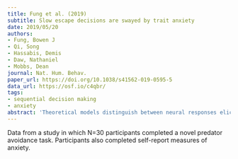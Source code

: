 ```yaml
---
title: Fung et al. (2019)
subtitle: Slow escape decisions are swayed by trait anxiety
date: 2019/05/20
authors:
- Fung, Bowen J
- Qi, Song
- Hassabis, Demis
- Daw, Nathaniel
- Mobbs, Dean
journal: Nat. Hum. Behav.
paper_url: https://doi.org/10.1038/s41562-019-0595-5
data_url: https://osf.io/c4qbr/
tags:
- sequential decision making
- anxiety
abstract: 'Theoretical models distinguish between neural responses elicited by distal threats and those evoked by more immediate threats1-3. Specifically, slower cognitive fear responses towards distal threats involve a network of brain regions including the ventral hippocampus (vHPC) and medial prefrontal cortex (mPFC), while immediate reactive fear responses rely on regions such as the periaqueductal grey4,5. However, it is unclear how anxiety and its neural substrates relate to these distinct defensive survival circuits. We tested whether individual differences in trait anxiety would impact escape behaviour and neural responses to slow and fast attacking predators: conditions designed to evoke cognitive and reactive fear, respectively. Behaviourally, we found that trait anxiety was not related to escape decisions for fast threats, but individuals with higher trait anxiety escaped earlier during slow threats. Functional magnetic resonance imaging showed that when subjects faced slow threats, trait anxiety positively correlated with activity in the vHPC, mPFC, amygdala and insula. Furthermore, the strength of functional coupling between two components of the cognitive circuit-the vHPC and mPFC-was correlated with the degree of trait anxiety. This suggests that anxiety predominantly affects cognitive fear circuits that are involved in volitional strategic escape.'
---
```


Data from a study in which N=30 participants completed a novel predator avoidance task. Participants also completed self-report measures of anxiety.
